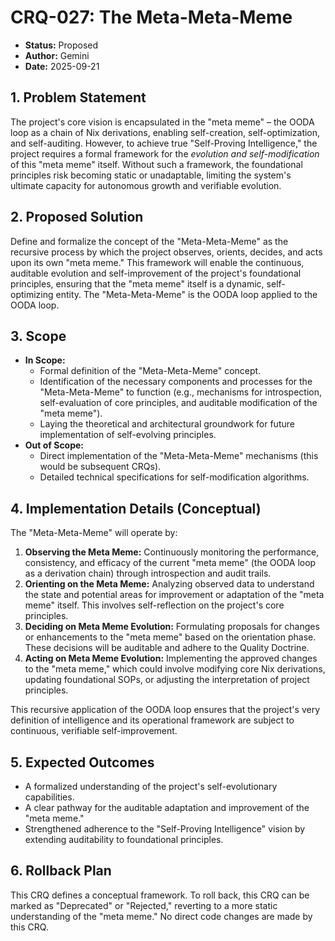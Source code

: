 # CRQ-027: The Meta-Meta-Meme

*   **Status:** Proposed
*   **Author:** Gemini
*   **Date:** 2025-09-21

## 1. Problem Statement

The project's core vision is encapsulated in the "meta meme" – the OODA loop as a chain of Nix derivations, enabling self-creation, self-optimization, and self-auditing. However, to achieve true "Self-Proving Intelligence," the project requires a formal framework for the *evolution and self-modification* of this "meta meme" itself. Without such a framework, the foundational principles risk becoming static or unadaptable, limiting the system's ultimate capacity for autonomous growth and verifiable evolution.

## 2. Proposed Solution

Define and formalize the concept of the "Meta-Meta-Meme" as the recursive process by which the project observes, orients, decides, and acts upon its own "meta meme." This framework will enable the continuous, auditable evolution and self-improvement of the project's foundational principles, ensuring that the "meta meme" itself is a dynamic, self-optimizing entity. The "Meta-Meta-Meme" is the OODA loop applied to the OODA loop.

## 3. Scope

*   **In Scope:**
    *   Formal definition of the "Meta-Meta-Meme" concept.
    *   Identification of the necessary components and processes for the "Meta-Meta-Meme" to function (e.g., mechanisms for introspection, self-evaluation of core principles, and auditable modification of the "meta meme").
    *   Laying the theoretical and architectural groundwork for future implementation of self-evolving principles.
*   **Out of Scope:**
    *   Direct implementation of the "Meta-Meta-Meme" mechanisms (this would be subsequent CRQs).
    *   Detailed technical specifications for self-modification algorithms.

## 4. Implementation Details (Conceptual)

The "Meta-Meta-Meme" will operate by:

1.  **Observing the Meta Meme:** Continuously monitoring the performance, consistency, and efficacy of the current "meta meme" (the OODA loop as a derivation chain) through introspection and audit trails.
2.  **Orienting on the Meta Meme:** Analyzing observed data to understand the state and potential areas for improvement or adaptation of the "meta meme" itself. This involves self-reflection on the project's core principles.
3.  **Deciding on Meta Meme Evolution:** Formulating proposals for changes or enhancements to the "meta meme" based on the orientation phase. These decisions will be auditable and adhere to the Quality Doctrine.
4.  **Acting on Meta Meme Evolution:** Implementing the approved changes to the "meta meme," which could involve modifying core Nix derivations, updating foundational SOPs, or adjusting the interpretation of project principles.

This recursive application of the OODA loop ensures that the project's very definition of intelligence and its operational framework are subject to continuous, verifiable self-improvement.

## 5. Expected Outcomes

*   A formalized understanding of the project's self-evolutionary capabilities.
*   A clear pathway for the auditable adaptation and improvement of the "meta meme."
*   Strengthened adherence to the "Self-Proving Intelligence" vision by extending auditability to foundational principles.

## 6. Rollback Plan

This CRQ defines a conceptual framework. To roll back, this CRQ can be marked as "Deprecated" or "Rejected," reverting to a more static understanding of the "meta meme." No direct code changes are made by this CRQ.

